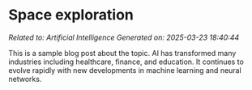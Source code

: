 # Space exploration

*Related to: Artificial Intelligence*
*Generated on: 2025-03-23 18:40:44*

This is a sample blog post about the topic. AI has transformed many industries including healthcare, finance, and education. It continues to evolve rapidly with new developments in machine learning and neural networks.
